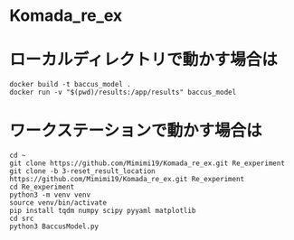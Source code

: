 # Komada_re_ex

# ローカルディレクトリで動かす場合は

```
docker build -t baccus_model .
docker run -v "$(pwd)/results:/app/results" baccus_model
```

# ワークステーションで動かす場合は

```
cd ~
git clone https://github.com/Mimimi19/Komada_re_ex.git Re_experiment
git clone -b 3-reset_result_location https://github.com/Mimimi19/Komada_re_ex.git Re_experiment
cd Re_experiment
python3 -m venv venv
source venv/bin/activate
pip install tqdm numpy scipy pyyaml matplotlib
cd src
python3 BaccusModel.py
```
